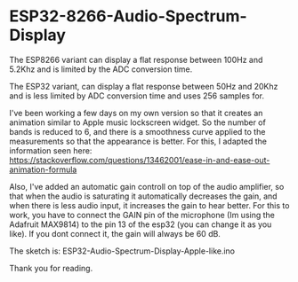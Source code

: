 # ESP32-8266-Audio-Spectrum-Display

The ESP8266 variant can display a flat response between 100Hz and 5.2Khz and is limited by the ADC conversion time.

The ESP32 variant, can display a flat response between 50Hz and 20Khz and is less limited by ADC conversion time and uses 256 samples for.

I've been working a few days on my own version so that it creates an animation similar to Apple music lockscreen widget.
So the number of bands is reduced to 6, and there is a smoothness curve applied to the measurements so that the appearance is better.
For this, I adapted the information seen here: https://stackoverflow.com/questions/13462001/ease-in-and-ease-out-animation-formula

Also, I've added an automatic gain controll on top of the audio amplifier, so that when the audio is saturating it automatically decreases the gain, and when there is less audio input, it increases the gain to hear better. For this to work, you have to connect the GAIN pin of the microphone (Im using the Adafruit MAX9814) to the pin 13 of the esp32 (you can change it as you like). If you dont connect it, the gain will always be 60 dB.

The sketch is: ESP32-Audio-Spectrum-Display-Apple-like.ino

Thank you for reading.
